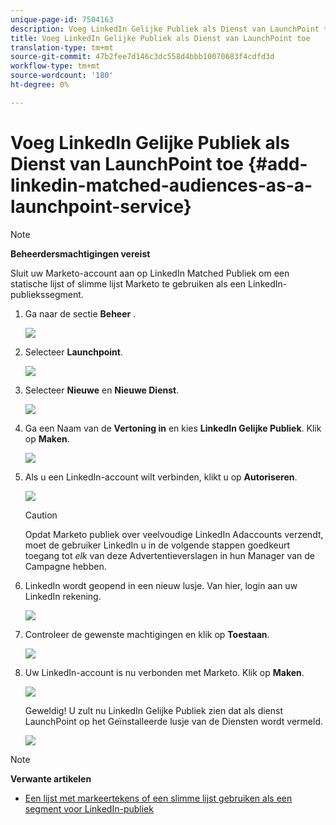 ```yaml
---
unique-page-id: 7504163
description: Voeg LinkedIn Gelijke Publiek als Dienst van LaunchPoint toe - Marketo Dos - de Documentatie van het Product
title: Voeg LinkedIn Gelijke Publiek als Dienst van LaunchPoint toe
translation-type: tm+mt
source-git-commit: 47b2fee7d146c3dc558d4bbb10070683f4cdfd3d
workflow-type: tm+mt
source-wordcount: '180'
ht-degree: 0%

---
```



# Voeg LinkedIn Gelijke Publiek als Dienst van LaunchPoint toe {#add-linkedin-matched-audiences-as-a-launchpoint-service}

>[!NOTE]
>
>**Beheerdersmachtigingen vereist**

Sluit uw Marketo-account aan op LinkedIn Matched Publiek om een statische lijst of slimme lijst Marketo te gebruiken als een LinkedIn-publiekssegment.

1. Ga naar de sectie **Beheer** .

   ![](assets/admin.png)

1. Selecteer **Launchpoint**.

   ![](assets/image2014-12-5-14-3a35-3a27.png)

1. Selecteer **Nieuwe** en **Nieuwe Dienst**.

   ![](assets/image2014-12-5-14-3a37-3a33.png)

1. Ga een Naam van de **Vertoning in** en kies **LinkedIn Gelijke Publiek**. Klik op **Maken**.

   ![](assets/image2018-2-23-14-3a25-3a39.png)

1. Als u een LinkedIn-account wilt verbinden, klikt u op **Autoriseren**.

   ![](assets/authorizeaccount.png)

   >[!CAUTION]
   >
   >Opdat Marketo publiek over veelvoudige LinkedIn Adaccounts verzendt, moet de gebruiker LinkedIn u in de volgende stappen goedkeurt toegang tot *elk* van deze Advertentieverslagen in hun Manager van de Campagne hebben.

1. LinkedIn wordt geopend in een nieuw lusje. Van hier, login aan uw LinkedIn rekening.

   ![](assets/image2018-2-23-14-3a32-3a20.png)

1. Controleer de gewenste machtigingen en klik op **Toestaan**.

   ![](assets/li-permissions.png)

1. Uw LinkedIn-account is nu verbonden met Marketo. Klik op **Maken**.

   ![](assets/image2018-2-23-14-3a35-3a55.png)

   Geweldig! U zult nu LinkedIn Gelijke Publiek zien dat als dienst LaunchPoint op het Geïnstalleerde lusje van de Diensten wordt vermeld.

   ![](assets/bartholomew2.png)

>[!NOTE]
>
>**Verwante artikelen**
>
>* [Een lijst met markeertekens of een slimme lijst gebruiken als een segment voor LinkedIn-publiek](../../../product-docs/demand-generation/social/social-functions/use-a-marketo-list-or-smart-list-as-a-linkedin-audience-segment.md)

>



